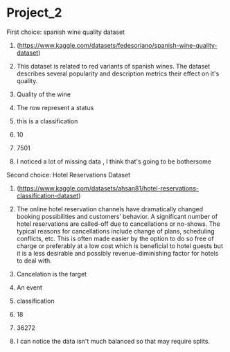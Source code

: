 # Project_2
First choice: spanish wine quality dataset
1. (https://www.kaggle.com/datasets/fedesoriano/spanish-wine-quality-dataset)

2. This dataset is related to red variants of spanish wines. The dataset describes several popularity and description metrics their effect on it's quality.

3. Quality of the wine

4. The row represent a status
   
6. this is a classification 

7. 10

8. 7501

9. I noticed a lot of missing data , I think that's going to be bothersome

Second choice: Hotel Reservations Dataset
1. (https://www.kaggle.com/datasets/ahsan81/hotel-reservations-classification-dataset)

2. The online hotel reservation channels have dramatically changed booking possibilities and customers’ behavior. A significant number of hotel reservations are called-off due to cancellations or no-shows. The typical reasons for cancellations include change of plans, scheduling conflicts, etc. This is often made easier by the option to do so free of charge or preferably at a low cost which is beneficial to hotel guests but it is a less desirable and possibly revenue-diminishing factor for hotels to deal with.

3. Cancelation is the target

4. An event

5. classification 

6. 18

7. 36272

8. I can notice the data isn't much balanced so that may require splits.
